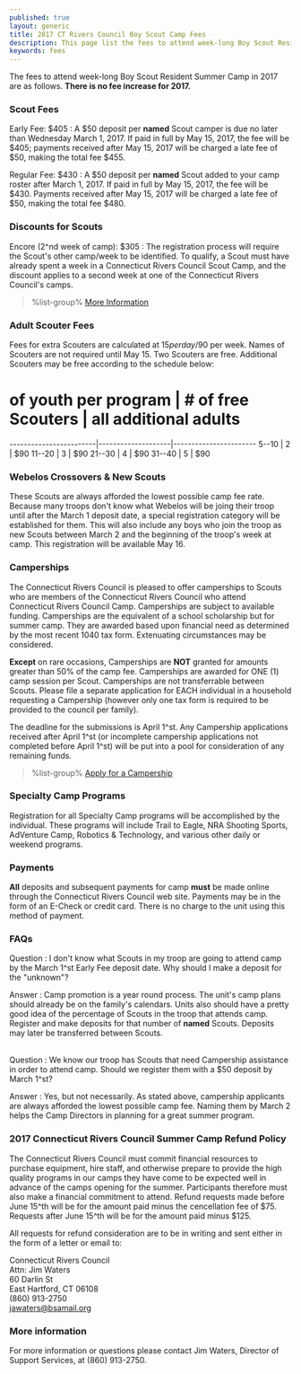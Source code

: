 ```yaml
---
published: true
layout: generic
title: 2017 CT Rivers Council Boy Scout Camp Fees
description: This page list the fees to attend week-long Boy Scout Resident Summer Camp in 2017 at Connecticut Rivers Council Scout Camps.
keywords: fees
---
```


The fees to attend week-long Boy Scout Resident Summer Camp in 2017 are as follows. **There is no fee increase for 2017.**

### Scout Fees

Early Fee: $405
: A $50 deposit per **named** Scout camper is due no later than Wednesday March 1, 2017.
  If paid in full by May 15, 2017, the fee will be $405; payments received
  after May 15, 2017 will be charged a late fee of $50, making the total fee
  $455.

Regular Fee: $430
: A $50 deposit per **named** Scout added to your camp roster after
  March 1, 2017. If paid in full by May 15, 2017, the fee will be $430.
  Payments received after May 15, 2017 will be charged a late fee of $50,
  making the total fee $480.

### Discounts for Scouts

Encore (2^nd week of camp): $305
: The registration process will require the Scout's other camp/week to be
  identified. To qualify, a Scout must have already spent a week in a
  Connecticut Rivers Council Scout Camp, and the discount applies to a
  second week at one of the Connecticut Rivers Council's camps.

> %list-group%
> <a href="{{ site.url }}/pdf/2017/2017-encore-week.pdf" class="list-group-item">More Information</a>

### Adult Scouter Fees

Fees for extra Scouters are calculated at $15 per day/$90 per week. Names of
Scouters are not required until May 15. Two Scouters are free. Additional
Scouters may be free according to the schedule below:

 # of youth per program | # of free Scouters | all additional adults
------------------------|--------------------|-----------------------
  5--10                 | 2                  | $90
 11--20                 | 3                  | $90
 21--30                 | 4                  | $90
 31--40                 | 5                  | $90

### Webelos Crossovers & New Scouts

These Scouts are always afforded the lowest possible camp fee rate. Because
many troops don't know what Webelos will be joing their troop until after the
March 1 deposit date, a special registration category will be established for
them. This will also include any boys who join the troop as new Scouts between
March 2 and the beginning of the troop's week at camp. This registration will
be available May 16.

### Camperships

The Connecticut Rivers Council is pleased to offer camperships to Scouts who are members of the Connecticut Rivers Council who attend Connecticut Rivers Council Camp.  Camperships are subject to available funding. Camperships are the equivalent of a school scholarship but for summer camp. They are awarded based upon financial need as determined by the most recent 1040 tax form.  Extenuating circumstances may be considered.   

**Except** on rare occasions, Camperships are **NOT** granted for amounts greater than 50% of the camp fee.  Camperships are awarded for ONE (1) camp session per Scout.  Camperships are not transferrable between Scouts.  Please file a separate application for EACH individual in a household requesting a Campership (however only one tax form is required to be provided to the council per family).  

The deadline for the submissions is April 1^st.  Any Campership applications received after April 1^st (or incomplete campership applications not completed before April 1^st) will be put into a pool for consideration of any remaining funds.

> %list-group%
> <a href="{{ site.url }}/boy-scouts/fees/camperships/" class="list-group-item">Apply for a Campership</a>

### Specialty Camp Programs

Registration for all Specialty Camp programs will be accomplished by the
individual. These programs will include Trail to Eagle, NRA Shooting Sports,
AdVenture Camp, Robotics & Technology, and various other daily or weekend
programs.

### Payments

**All** deposits and subsequent payments for camp **must** be made online
through the Connecticut Rivers Council web site.
Payments may be in the form of an E-Check or credit card. There is no charge to
the unit using this method of payment.

### FAQs

Question
: I don't know what Scouts in my troop are going to attend camp by the March
1^st Early Fee deposit date. Why should I make a deposit for the "unknown"?

Answer
: Camp promotion is a year round process. The unit's camp plans should already
  be on the family's calendars. Units also should have a pretty good idea of
  the percentage of Scouts in the troop that attends camp. Register and make
  deposits for that number of **named** Scouts. Deposits may later be
  transferred between Scouts.

<br/>
Question
: We know our troop has Scouts that need Campership assistance in order to
  attend camp. Should we register them with a $50 deposit by March 1^st?

Answer
: Yes, but not necessarily. As stated above, campership applicants are always
  afforded the lowest possible camp fee. Naming them by March 2 helps the Camp
  Directors in planning for a great summer program.

### 2017 Connecticut Rivers Council Summer Camp Refund Policy

The Connecticut Rivers Council must commit financial resources to purchase
equipment, hire staff, and otherwise prepare to provide the high quality
programs in our camps they have come to be expected well in advance of the camps opening for the summer. Participants therefore
must also make a financial commitment to attend. Refund requests made before
June 15^th will be for the amount paid minus the cencellation fee of $75. Requests after June 15^th
will be for the amount paid minus $125.

All requests for refund consideration are to be in writing and sent either in
the form of a letter or email to:

Connecticut Rivers Council<br>
Attn: Jim Waters<br>
60 Darlin St<br>
East Hartford, CT 06108<br>
(860) 913-2750<br>
[jawaters@bsamail.org](jawaters@bsamail.org)

### More information

For more information or questions please contact Jim Waters, Director of
Support Services, at (860) 913-2750.
